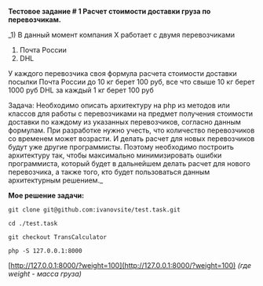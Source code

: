 **Тестовое задание # 1 Расчет стоимости доставки груза по перевозчикам.**

_1) В данный момент компания X работает с двумя перевозчиками
1. Почта России
2. DHL

У каждого перевозчика своя формула расчета стоимости доставки посылки
Почта России до 10 кг берет 100 руб, все что cвыше 10 кг берет 1000 руб
DHL за каждый 1 кг берет 100 руб

Задача:
Необходимо описать архитектуру на php из методов или классов для работы с перевозчиками на предмет получения стоимости доставки по каждому из указанных перевозчиков, согласно данным формулам.
При разработке нужно учесть, что количество перевозчиков со временем может возрасти. И делать расчет для новых перевозчиков будут уже другие программисты.
Поэтому необходимо построить архитектуру так, чтобы максимально минимизировать ошибки программиста, который будет в дальнейшем делать расчет для нового перевозчика, а также того, кто будет пользоваться данным архитектурным решением._

**Мое решение задачи:**

```
git clone git@github.com:ivanovsite/test.task.git
```
```
cd ./test.task
```
```
git checkout TransCalculator
```
```
php -S 127.0.0.1:8000
```
[http://127.0.0.1:8000/?weight=100](http://127.0.0.1:8000/?weight=100)
_(где weight - масса груза)_